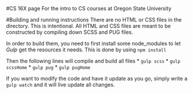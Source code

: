 #CS 16X page
For the intro to CS courses at Oregon State University

#Building and running instructions
There are no HTML or CSS files in the directory. This is intentional. All HTML and CSS files are meant to be constructed by compiling down SCSS and PUG files.

In order to build them, you need to first install some node_modules to let *Gulp* get the resources it needs. This is done by using `npm install`

Then the following lines will compile and build all files
    * `gulp scss`
    * `gulp scssHome`
    * `gulp pug`
    * `gulp pugHome`

If you want to modify the code and have it update as you go, simply write a `gulp watch` and it will live update all changes.
